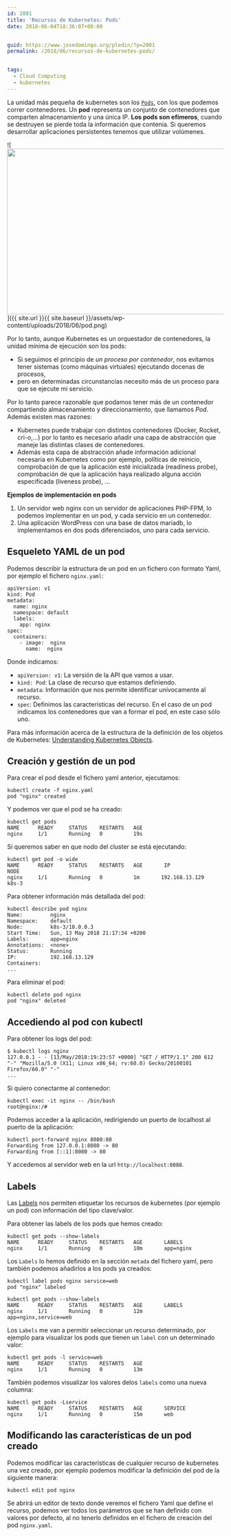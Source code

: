 ```yaml
---
id: 2001
title: 'Recursos de Kubernetes: Pods'
date: 2018-06-04T18:36:07+00:00


guid: https://www.josedomingo.org/pledin/?p=2001
permalink: /2018/06/recursos-de-kubernetes-pods/


tags:
  - Cloud Computing
  - kubernetes
---
```

La unidad más pequeña de kubernetes son los [`Pods`](https://kubernetes.io/docs/concepts/workloads/pods/pod/), con los que podemos correr contenedores. Un **pod** representa un conjunto de contenedores que comparten almacenamiento y una única IP. **Los pods son efímeros**, cuando se destruyen se pierde toda la información que contenía. Si queremos desarrollar aplicaciones persistentes tenemos que utilizar volúmenes.

![<img src="{{ site.url }}{{ site.baseurl }}/assets/wp-content/uploads/2018/06/pod.png" alt="" width="960" height="384" class="aligncenter size-full wp-image-2002" />]({{ site.url }}{{ site.baseurl }}/assets/wp-content/uploads/2018/06/pod.png)

Por lo tanto, aunque Kubernetes es un orquestador de contenedores, la unidad mínima de ejecución son los pods:

* Si seguimos el principio de _un proceso por contenedor_, nos evitamos tener sistemas (como máquinas virtuales) ejecutando docenas de procesos, 
 * pero en determinadas circunstancias necesito más de un proceso para que se ejecute mi servicio. 

Por lo tanto parece razonable que podamos tener más de un contenedor compartiendo almacenamiento y direccionamiento, que llamamos _Pod_. Además existen mas razones:

  * Kubernetes puede trabajar con distintos contenedores (Docker, Rocket, cri-o,...) por lo tanto es necesario añadir una capa de abstracción que maneje las distintas clases de contenedores.
  * Además esta capa de abstracción añade información adicional necesaria en Kubernetes como por ejemplo, políticas de reinicio, comprobación de que la aplicación esté inicializada (readiness probe), comprobación de que la aplicación haya realizado alguna acción especificada (liveness probe), ...

**Ejemplos de implementación en pods**

1. Un servidor web nginx con un servidor de aplicaciones PHP-FPM, lo podemos implementar en un pod, y cada servicio en un contenedor. 
2. Una aplicación WordPress con una base de datos mariadb, lo implementamos en dos pods diferenciados, uno para cada servicio.

## Esqueleto YAML de un pod

Podemos describir la estructura de un pod en un fichero con formato Yaml, por ejemplo el fichero `nginx.yaml`:

    apiVersion: v1
    kind: Pod
    metadata:
      name: nginx
      namespace: default
      labels:
        app: nginx
    spec:
      containers:
        - image:  nginx
          name:  nginx
    

Donde indicamos:

* `apiVersion: v1`: La versión de la API que vamos a usar.
* `kind: Pod`: La clase de recurso que estamos definiendo.
* `metadata`: Información que nos permite identificar unívocamente al recurso.
* `spec`: Definimos las características del recurso. En el caso de un pod indicamos los contenedores que van a formar el pod, en este caso sólo uno.

Para más información acerca de la estructura de la definición de los objetos de Kubernetes: [Understanding Kubernetes Objects](https://kubernetes.io/docs/concepts/overview/working-with-objects/kubernetes-objects/).

## Creación y gestión de un pod

Para crear el pod desde el fichero yaml anterior, ejecutamos:

    kubectl create -f nginx.yaml
    pod "nginx" created
    
Y podemos ver que el pod se ha creado:

    kubectl get pods
    NAME      READY     STATUS    RESTARTS   AGE
    nginx     1/1       Running   0          19s
    
Si queremos saber en que nodo del cluster se está ejecutando:

    kubectl get pod -o wide
    NAME      READY     STATUS    RESTARTS   AGE       IP                   NODE
    nginx     1/1       Running   0          1m       192.168.13.129    k8s-3
    
Para obtener información más detallada del pod:

    kubectl describe pod nginx
    Name:         nginx
    Namespace:    default
    Node:         k8s-3/10.0.0.3
    Start Time:   Sun, 13 May 2018 21:17:34 +0200
    Labels:       app=nginx
    Annotations:  <none>
    Status:       Running
    IP:           192.168.13.129
    Containers:
    ...
    
Para eliminar el pod:

    kubectl delete pod nginx
    pod "nginx" deleted
    
## Accediendo al pod con kubectl

Para obtener los logs del pod:

    $ kubectl logs nginx
    127.0.0.1 - - [13/May/2018:19:23:57 +0000] "GET / HTTP/1.1" 200 612     "-" "Mozilla/5.0 (X11; Linux x86_64; rv:60.0) Gecko/20100101    Firefox/60.0" "-"
    ...
    
Si quiero conectarme al contenedor:

    kubectl exec -it nginx -- /bin/bash
    root@nginx:/# 
    
Podemos acceder a la aplicación, redirigiendo un puerto de localhost al puerto de la aplicación:

    kubectl port-forward nginx 8080:80
    Forwarding from 127.0.0.1:8080 -> 80
    Forwarding from [::1]:8080 -> 80
    
Y accedemos al servidor web en la url `http://localhost:8080`.

## Labels

Las [Labels](https://kubernetes.io/docs/concepts/overview/working-with-objects/labels/) nos permiten etiquetar los recursos de kubernetes (por ejemplo un pod) con información del tipo clave/valor.

Para obtener las labels de los pods que hemos creado:

    kubectl get pods --show-labels
    NAME      READY     STATUS    RESTARTS   AGE       LABELS
    nginx     1/1       Running   0          10m       app=nginx
    
Los `Labels` lo hemos definido en la sección `metada` del fichero yaml, pero también podemos añadirlos a los pods ya creados:

    kubectl label pods nginx service=web
    pod "nginx" labeled
    
    kubectl get pods --show-labels
    NAME      READY     STATUS    RESTARTS   AGE       LABELS
    nginx     1/1       Running   0          12m       app=nginx,service=web
    
Los `Labels` me van a permitir seleccionar un recurso determinado, por ejemplo para visualizar los pods que tienen un `label` con un determinado valor:

    kubectl get pods -l service=web
    NAME      READY     STATUS    RESTARTS   AGE
    nginx     1/1       Running   0          13m
    
También podemos visualizar los valores delos `labels` como una nueva columna:

    kubectl get pods -Lservice
    NAME      READY     STATUS    RESTARTS   AGE       SERVICE
    nginx     1/1       Running   0          15m       web
    
## Modificando las características de un pod creado

Podemos modificar las características de cualquier recurso de kubernetes una vez creado, por ejemplo podemos modificar la definición del pod de la siguiente manera:

    kubectl edit pod nginx
    
Se abrirá un editor de texto donde veremos el fichero Yaml que define el recurso, podemos ver todos los parámetros que se han definido con valores por defecto, al no tenerlo definidos en el fichero de creación del pod `nginx.yaml`.

<!-- AddThis Advanced Settings generic via filter on the_content -->

<!-- AddThis Share Buttons generic via filter on the_content -->